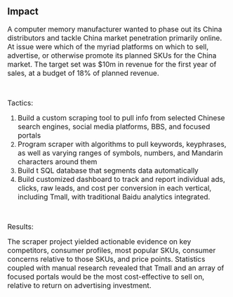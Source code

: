 ## Impact 

<span style="font-size: medium;">A computer memory manufacturer wanted to phase out its China distributors and tackle China market penetration primarily online. At issue were which of the myriad platforms on which to sell, advertise, or otherwise promote its planned SKUs for the China market. The target set was $10m in revenue for the first year of sales, at a budget of 18% of planned revenue.</span>

<span style="font-size: medium;"> </span>

<span style="font-size: medium;">Tactics:</span>

1.  <span style="font-size: medium;">Build a custom scraping tool to pull info from selected Chinese search engines, social media platforms, BBS, and focused portals</span>
2.  <span style="font-size: medium;">Program scraper with algorithms to pull keywords, keyphrases, as well as varying ranges of symbols, numbers, and Mandarin characters around them</span>
3.  <span style="font-size: medium;">Build t SQL database that segments data automatically</span>
4.  <span style="font-size: medium;">Build customized dashboard to track and report individual ads, clicks, raw leads, and cost per conversion in each vertical, including Tmall, with traditional Baidu analytics integrated.</span>

<span style="font-size: medium;"> </span>

<span style="font-size: medium;">Results:</span>

<span style="font-size: medium;">The scraper project yielded actionable evidence on key competitors, consumer profiles, most popular SKUs, consumer concerns relative to those SKUs, and price points. Statistics coupled with manual research revealed that Tmall and an array of focused portals would be the most cost-effective to sell on, relative to return on advertising investment.</span>